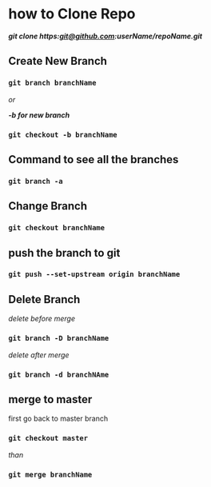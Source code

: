 # how to Clone Repo

**_git clone https:git@github.com:userName/repoName.git_**

## Create New Branch

### `git branch branchName`

_or_

**_-b for new branch_**

### `git checkout -b branchName`

## Command to see all the branches

### `git branch -a`

## Change Branch

### `git checkout branchName`

## push the branch to git

### `git push --set-upstream origin branchName`

## Delete Branch

_delete before merge_

### `git branch -D branchName`

_delete after merge_

### `git branch -d branchNAme`

## merge to master

first go back to master branch

### `git checkout master`

_than_

### `git merge branchName`
